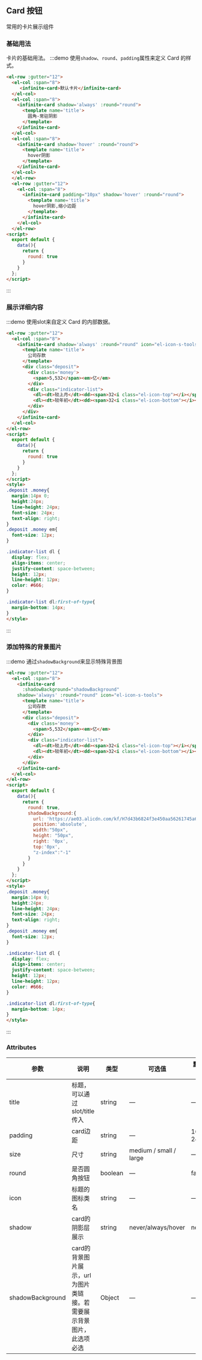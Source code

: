 ## Card 按钮

常用的卡片展示组件

### 基础用法

卡片的基础用法。
:::demo 使用`shadow`、`round`、`padding`属性来定义 Card 的样式。

```html
<el-row :gutter="12">
  <el-col :span="8">
     <infinite-card>默认卡片</infinite-card>
  </el-col>
  <el-col :span="8">
    <infinite-card shadow='always' :round="round">
      <template name='title'>
        圆角-常驻阴影
      </template>
    </infinite-card>
  </el-col>
  <el-col :span="8">
    <infinite-card shadow='hover' :round="round">
      <template name='title'>
        hover阴影
      </template>
    </infinite-card>
  </el-col>
  </el-row>
  <el-row :gutter="12">
    <el-col :span="8">
      <infinite-card padding="10px" shadow='hover' :round="round">
        <template name='title'>
          hover阴影,缩小边距
        </template>
      </infinite-card>
    </el-col>
  </el-row>
<script>
  export default {
    data(){
      return {
        round: true
      }
    }
  };
</script>
```

:::

### 展示详细内容
:::demo 使用slot来自定义 Card 的内部数据。

```html
<el-row :gutter="12">
  <el-col :span="8">
    <infinite-card shadow='always' :round="round" icon="el-icon-s-tools">
      <template name='title'>
        公司存款
      </template>
      <div class="deposit">
        <div class='money'>
          <span>5,532</span><em>亿</em>
        </div>
        <div class="indicator-list">
          <dl><dt>较上月</dt><dd><span>32<i class="el-icon-top"></i></span></dd></dl>
          <dl><dt>较年初</dt><dd><span>32<i class="el-icon-bottom"></i></span></dd></dl>
        </div>
      </div>
    </infinite-card>
  </el-col>
</el-row>
<script>
  export default {
    data(){
      return {
        round: true
      }
    }
  };
</script>
<style>
.deposit .money{
  margin:14px 0;
  height:24px;
  line-height: 24px;
  font-size: 24px;
  text-align: right;
}
.deposit .money em{ 
  font-size: 12px;
}

.indicator-list dl {
  display: flex;
  align-items: center;
  justify-content: space-between;
  height: 12px;
  line-height: 12px;
  color: #666;
}

.indicator-list dl:first-of-type{
  margin-bottom: 14px;
}
</style>

```

:::

### 添加特殊的背景图片

:::demo 通过`shadowBackground`来显示特殊背景图

```html
<el-row :gutter="12">
  <el-col :span="8">
    <infinite-card
      :shadowBackground="shadowBackground"
    shadow='always' :round="round" icon="el-icon-s-tools">
      <template name='title'>
        公司存款
      </template>
      <div class="deposit">
        <div class='money'>
          <span>5,532</span><em>亿</em>
        </div>
        <div class="indicator-list">
          <dl><dt>较上月</dt><dd><span>32<i class="el-icon-top"></i></span></dd></dl>
          <dl><dt>较年初</dt><dd><span>32<i class="el-icon-bottom"></i></span></dd></dl>
        </div>
      </div>
    </infinite-card>
  </el-col>
</el-row>
<script>
  export default {
    data(){
      return {
        round: true,
        shadowBackground:{
          url: 'https://ae03.alicdn.com/kf/H7d43b6824f3e450aa56261745a6eb4b7q.png',
          position:'absolute',
          width:"50px",
          height: "50px",
          right: '0px',
          top:'0px',
          "z-index":"-1"
        }
      }
    }
  };
</script>
<style>
.deposit .money{
  margin:14px 0;
  height:24px;
  line-height: 24px;
  font-size: 24px;
  text-align: right;
}
.deposit .money em{ 
  font-size: 12px;
}

.indicator-list dl {
  display: flex;
  align-items: center;
  justify-content: space-between;
  height: 12px;
  line-height: 12px;
  color: #666;
}

.indicator-list dl:first-of-type{
  margin-bottom: 14px;
}
</style>
```

:::

### Attributes

| 参数     | 说明            | 类型    | 可选值    | 默认值 |
| -------- | -----------    | ------- | ----------------- | ------ |
| title    | 标题，可以通过slot/title传入       | string  |—  | —      |
| padding    | card边距       | string  |—  | 16px 24px      |
| size     | 尺寸            | string  | medium / small / large   | —      |
| round    | 是否圆角按钮      | boolean | —      | false  |
| icon     | 标题的图标类名    | string | —      | —  |
| shadow   | card的阴影层展示    | string | never/always/hover      | never  |
| shadowBackground   | card的背景图片展示，url为图片类链接。若需要展示背景图片，此选项必选    | Object | —     | —|
